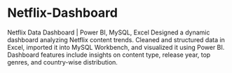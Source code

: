 # Netflix-Dashboard
Netflix Data Dashboard | Power BI, MySQL, Excel Designed a dynamic dashboard analyzing Netflix content trends. Cleaned and structured data in Excel, imported it into MySQL Workbench, and visualized it using Power BI. Dashboard features include insights on content type, release year, top genres, and country-wise distribution.
